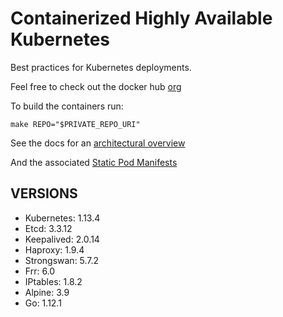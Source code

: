 # Containerized Highly Available Kubernetes

Best practices for Kubernetes deployments.

Feel free to check out the docker hub [org](https://hub.docker.com/u/whisperos)

To build the containers run:

    make REPO="$PRIVATE_REPO_URI"

See the docs for an [architectural overview](https://github.com/WhisperOS/kubes/tree/master/docs)

And the associated [Static Pod Manifests](https://github.com/WhisperOS/kubes/blob/master/docs/kubeconfigs/manifest.yml)

## VERSIONS

  - Kubernetes: 1.13.4
  - Etcd:       3.3.12
  - Keepalived: 2.0.14
  - Haproxy:    1.9.4
  - Strongswan: 5.7.2
  - Frr:        6.0
  - IPtables:   1.8.2
  - Alpine:     3.9
  - Go:         1.12.1
